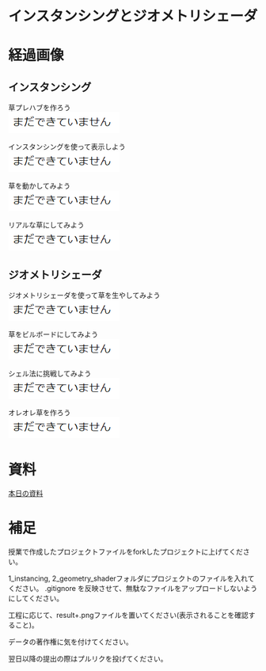 # インスタンシングとジオメトリシェーダ

# 経過画像
## インスタンシング
草プレハブを作ろう<br>
![結果画像:草プレハブを作ろう](result1.png)<br>

インスタンシングを使って表示しよう<br>
![結果画像:インスタンシングを使って表示しよう](result2.png)<br>

草を動かしてみよう<br>
![結果画像:草を動かしてみよう](result3.png)<br>

リアルな草にしてみよう<br>
![結果画像:リアルな草にしてみよう](result4.png)<br>


## ジオメトリシェーダ
ジオメトリシェーダを使って草を生やしてみよう<br>
![結果画像:ジオメトリシェーダを使って草を生やしてみよう](result5.png)<br>

草をビルボードにしてみよう<br>
![結果画像:草をビルボードにしてみよう](result6.png)<br>

シェル法に挑戦してみよう<br>
![結果画像:シェル法に挑戦してみよう](result7.png)<br>

オレオレ草を作ろう<br>
![結果画像:オレオレ草を作ろう](result8.png)<br>

# 資料

[本日の資料](./2019_%E3%83%97%E3%83%AD%E3%82%B0%E3%83%A9%E3%83%A0%E3%83%AF%E3%83%BC%E3%82%AF%E3%82%B7%E3%83%A7%E3%83%83%E3%83%97IV%20(10)%20%E3%82%A4%E3%83%B3%E3%82%B9%E3%82%BF%E3%83%B3%E3%82%B7%E3%83%B3%E3%82%B0%E3%83%BB%E3%82%B8%E3%82%AA%E3%83%A1%E3%83%88%E3%83%AA%E3%82%B7%E3%82%A7%E3%83%BC%E3%83%80.pdf)

# 補足
授業で作成したプロジェクトファイルをforkしたプロジェクトに上げてください。

1_instancing, 2_geometry_shaderフォルダにプロジェクトのファイルを入れてください。
.gitignore を反映させて、無駄なファイルをアップロードしないようにしてください。

工程に応じて、result+.pngファイルを置いてください(表示されることを確認すること)。

データの著作権に気を付けてください。

翌日以降の提出の際はプルリクを投げてください。
